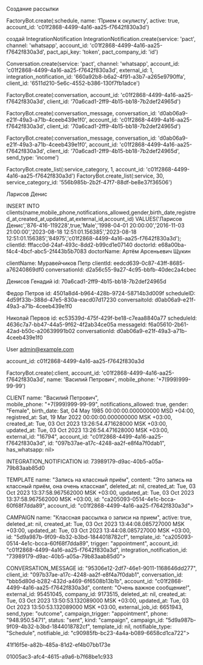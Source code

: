 Создание рассылки

FactoryBot.create(:schedule, name: ‘Прием к окулисту’, active: true, account_id: 'c01f2868-4499-4a16-aa25-f7642f830a3d')

создай IntegrationNotification
IntegrationNotification.create(service: 'pact', channel: 'whatsapp', account_id: 'c01f2868-4499-4a16-aa25-f7642f830a3d', pact_api_key: 'token', pact_company_id: 'id')


Conversation.create(service: 'pact', channel: 'whatsapp', account_id: 'c01f2868-4499-4a16-aa25-f7642f830a3d', external_id: 1, integration_notification_id: '660a92b8-b6a2-4f91-a3b7-a265e9790ffa', client_id: '6511d210-5e6c-4552-b386-130f7fb1adce')


FactoryBot.create(:conversation, account_id: 'c01f2868-4499-4a16-aa25-f7642f830a3d', client_id: '70a6cad1-2ff9-4b15-bb18-7b2def24965d')

FactoryBot.create(:conversation_message, conversation_id: 'd0ab06a9-e21f-49a3-a71b-4ceeb439e1f0', account_id: 'c01f2868-4499-4a16-aa25-f7642f830a3d', client_id: '70a6cad1-2ff9-4b15-bb18-7b2def24965d')

FactoryBot.create(:conversation_message, conversation_id: 'd0ab06a9-e21f-49a3-a71b-4ceeb439e1f0', account_id: 'c01f2868-4499-4a16-aa25-f7642f830a3d', client_id: '70a6cad1-2ff9-4b15-bb18-7b2def24965d', send_type: 'income')


FactoryBot.create_list(:service_category, 1, account_id: 'c01f2868-4499-4a16-aa25-f7642f830a3d')
FactoryBot.create_list(:service, 30, service_category_id: '556b985b-2b2f-47f7-88df-be8e37f36506')


Ларисов Денис

INSERT INTO clients(name,mobile_phone,notifications_allowed,gender,birth_date,registred_at,created_at,updated_at,external_id,account_id) VALUES('Ларисов Денис','876-416-119228',true,'Male','1998-04-01 20:00:00','2016-11-03 21:00:00','2023-08-18 12:51:01.156385','2023-08-18 12:51:01.156385','84975','c01f2868-4499-4a16-aa25-f7642f830a3d');
clientId: fffacc0d-24af-493c-8dd2-b99cd1e07140
doctorId: e68a00ba-f4c4-4bcf-abc5-2f443b5b7083
doctorName: Артём Арсеньевич Щукин

clientName: Муравейчиков Петр
clientId: eedcd639-0c87-43ff-8685-a76240869df0
conversationId: d2a56c55-9a27-4c95-bbfb-40dec2a4cbec


Денисов Генадий
id: 70a6cad1-2ff9-4b15-bb18-7b2def24965d

Федор Петров
id: 4501a8d4-b964-428b-9724-58714b3d009f
scheduleID: 4d59f33b-388d-47e5-830a-eacd07d17230
conversaitoId: d0ab06a9-e21f-49a3-a71b-4ceeb439e1f0

Николай Первов
id: ec53539d-475f-429f-be18-c7eaa8840a77
scheduleId: 4636c7a7-bb47-44a5-9f62-4f2ab34ce05a
messageId: f6a05610-2b61-42ad-b50c-a20639991b02
conversationId: d0ab06a9-e21f-49a3-a71b-4ceeb439e1f0


User admin@example.com

account_id: c01f2868-4499-4a16-aa25-f7642f830a3d

FactoryBot.create(:client, account_id: 'c01f2868-4499-4a16-aa25-f7642f830a3d', name: 'Василий Петрович', mobile_phone: '+7(999)999-99-99')

CLIENT
name: "Василий Петрович",                                                                                                              
 mobile_phone: "+7(999)999-99-99",
 notifications_allowed: true,
 gender: "Female",
 birth_date: Sat, 04 May 1985 00:00:00.000000000 MSD +04:00,
 registred_at: Sat, 19 Mar 2022 00:00:00.000000000 MSK +03:00,
 created_at: Tue, 03 Oct 2023 13:26:54.471628000 MSK +03:00,
 updated_at: Tue, 03 Oct 2023 13:26:54.471628000 MSK +03:00,
 external_id: "16794",
 account_id: "c01f2868-4499-4a16-aa25-f7642f830a3d",
 id: "097b37ae-a17c-4248-aa2f-e8f4a7f0dab1",
 has_whatsapp: nil>

 INTEGRATION_NOTIFICATION
 id: 73989179-d9ac-40b5-a05a-79b83aab85d0

 TEMPLATE
 name: "Запись на классный приём",
 content: "Это запись на классный приём, она очень классная",
 deleted_at: nil,
 created_at: Tue, 03 Oct 2023 13:37:58.967562000 MSK +03:00,
 updated_at: Tue, 03 Oct 2023 13:37:58.967562000 MSK +03:00,
 id: "ca205093-0514-4e1c-bcca-60f68f7dda89",
 account_id: "c01f2868-4499-4a16-aa25-f7642f830a3d">

 CAMPAIGN
 name: "Классная рассылка о записи на прием",
 active: true,
 deleted_at: nil,
 created_at: Tue, 03 Oct 2023 13:44:08.085727000 MSK +03:00,
 updated_at: Tue, 03 Oct 2023 13:44:08.085727000 MSK +03:00,
 id: "5d9a987b-9f09-4b32-b3bd-1844018782cf",
 template_id: "ca205093-0514-4e1c-bcca-60f68f7dda89",
 trigger: "appointment",
 account_id: "c01f2868-4499-4a16-aa25-f7642f830a3d",
 integration_notification_id: "73989179-d9ac-40b5-a05a-79b83aab85d0">

 CONVERSATION_MESSAGE
 id: "95306e12-2df7-46e1-9011-1168646dd277",
 client_id: "097b37ae-a17c-4248-aa2f-e8f4a7f0dab1",
 conversation_id: "bbb5d80d-b282-432d-a469-6f6508b13b1b",
 account_id: "c01f2868-4499-4a16-aa25-f7642f830a3d",
 content: "Очень важное сообщение!",
 external_id: 95451045,
 company_id: 9173515,
 deleted_at: nil,
 created_at: Tue, 03 Oct 2023 13:50:53.132089000 MSK +03:00,
 updated_at: Tue, 03 Oct 2023 13:50:53.132089000 MSK +03:00,
 external_job_id: 6651943,
 send_type: "outcome",
 campaign_trigger: "appointment",
 phone: "948.950.5471",
 status: "sent",
 kind: "campaign",
 campaign_id: "5d9a987b-9f09-4b32-b3bd-1844018782cf",
 template_id: nil,
 notifiable_type: "Schedule",
 notifiable_id: "c90985fb-bc23-4a4a-b089-6658cd1ca722">


41f16f5e-a82b-485a-81d2-ef4b07bb173e

01005ac3-afc4-4615-a9a6-b7f68be1c933
